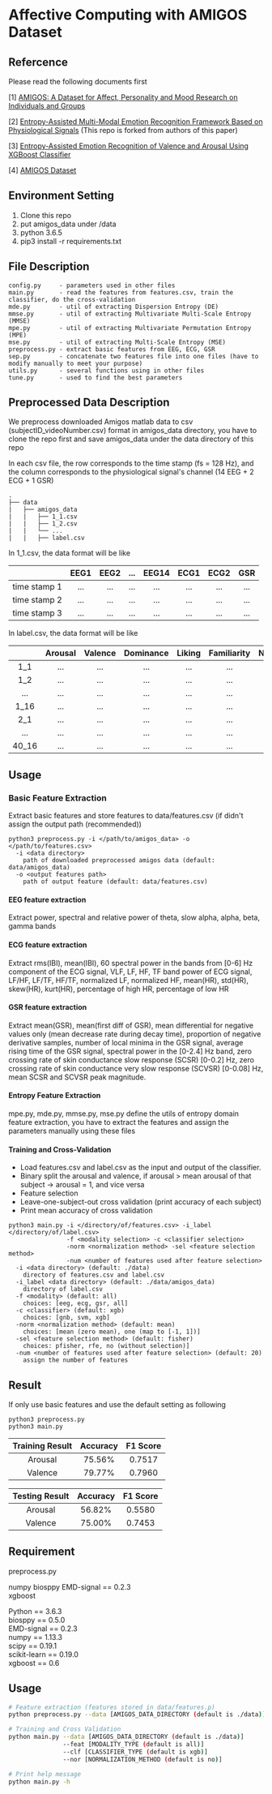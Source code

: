 Affective Computing with AMIGOS Dataset
===

## Refercence
Please read the following documents first

[1] [AMIGOS: A Dataset for Affect, Personality and Mood Research on Individuals and Groups](https://arxiv.org/pdf/1702.02510.pdf)

[2] [Entropy-Assisted Multi-Modal Emotion Recognition Framework Based on Physiological Signals](https://arxiv.org/pdf/1809.08410.pdf) (This repo is forked from authors of this paper)

[3] [Entropy-Assisted Emotion Recognition of Valence and Arousal Using XGBoost Classifier](http://access.ee.ntu.edu.tw/Publications/Conference/CA04_2018.pdf)

[4] [AMIGOS Dataset](http://www.eecs.qmul.ac.uk/mmv/datasets/amigos/index.html)

## Environment Setting
1. Clone this repo
2. put amigos_data under /data
3. python 3.6.5
4. pip3 install -r requirements.txt

## File Description
```
config.py     - parameters used in other files
main.py       - read the features from features.csv, train the classifier, do the cross-validation
mde.py        - util of extracting Dispersion Entropy (DE)
mmse.py       - util of extracting Multivariate Multi-Scale Entropy (MMSE)
mpe.py        - util of extracting Multivariate Permutation Entropy (MPE)
mse.py        - util of extracting Multi-Scale Entropy (MSE)
preprocess.py - extract basic features from EEG, ECG, GSR
sep.py        - concatenate two features file into one files (have to modify manually to meet your purpose)
utils.py      - several functions using in other files
tune.py       - used to find the best parameters
```


## Preprocessed Data Description
We preprocess downloaded Amigos matlab data to csv (subjectID_videoNumber.csv) format in amigos_data directory, you have to clone the repo first and save amigos_data under the data directory of this repo

In each csv file, the row corresponds to the time stamp (fs = 128 Hz), and the column corresponds to the physiological signal's channel (14 EEG + 2 ECG + 1 GSR)


```
.
├── data
|   ├── amigos_data
|   |   ├── 1_1.csv    
|   |   ├── 1_2.csv                                               
|   |   └── ...                                                  
|   |   ├── label.csv                                            

```
In 1_1.csv, the data format will be like

|   |EEG1|EEG2|...|EEG14|ECG1|ECG2|GSR|
|:----:|:----:|:----:|:----:|:----:|:----:|:----:|:----:|
| time stamp 1|...|...|...|...|...|...|...|
| time stamp 2|...|...|...|...|...|...|...|
| time stamp 3|...|...|...|...|...|...|...|

In label.csv, the data format will be like

|   |Arousal|Valence|Dominance|Liking|Familiarity|Neutral|Disgust|Happiness|Surprise|Anger|Fear|Sadness|
|:----:|:----:|:----:|:----:|:----:|:----:|:----:|:----:|:----:|:----:|:----:|:----:|:----:|
|1_1|...|...|...|...|...|...|...|...|...|...|...|...|
|1_2|...|...|...|...|...|...|...|...|...|...|...|...|
|...|...|...|...|...|...|...|...|...|...|...|...|...|
|1_16|...|...|...|...|...|...|...|...|...|...|...|...|
|2_1|...|...|...|...|...|...|...|...|...|...|...|...|
|...|...|...|...|...|...|...|...|...|...|...|...|...|
|40_16|...|...|...|...|...|...|...|...|...|...|...|...|

## Usage

### Basic Feature Extraction

Extract basic features and store features to data/features.csv (if didn't assign the output path (recommended))
```
python3 preprocess.py -i </path/to/amigos_data> -o </path/to/features.csv>
  -i <data directory>
    path of downloaded preprocessed amigos data (default: data/amigos_data)
  -o <output features path>
    path of output feature (default: data/features.csv)
```
#### EEG feature extraction
Extract power, spectral and relative power of theta, slow alpha, alpha, beta, gamma bands
#### ECG feature extraction
Extract rms(IBI), mean(IBI), 60 spectral power in the bands from [0-6] Hz component of the ECG signal, VLF, LF, HF, TF band power of ECG signal, LF/HF, LF/TF, HF/TF, normalized LF, normalized HF, mean(HR), std(HR), skew(HR), kurt(HR), percentage of high HR, percentage of low HR
#### GSR feature extraction
Extract mean(GSR), mean(first diff of GSR), mean differential for negative values only (mean decrease rate during
decay time), proportion of negative derivative samples, number of local minima in the GSR signal, average rising time of
the GSR signal, spectral power in the [0-2.4] Hz band, zero crossing rate of skin conductance slow response (SCSR) [0-0.2] Hz, zero crossing rate of skin conductance very slow response (SCVSR) [0-0.08] Hz, mean SCSR and SCVSR peak magnitude.

####  Entropy Feature Extraction
mpe.py, mde.py, mmse.py, mse.py define the utils of entropy domain feature extraction, you have to extract the features and assign the parameters manually using these files


#### Training and Cross-Validation
* Load features.csv and label.csv as the input and output of the classifier.
* Binary split the arousal and valence, if arousal > mean arousal of that subject -> arousal = 1, and vice versa
* Feature selection
* Leave-one-subject-out cross validation (print accuracy of each subject)
* Print mean accuracy of cross validation

```
python3 main.py -i </directory/of/features.csv> -i_label </directory/of/label.csv> 
                -f <modality selection> -c <classifier selection> 
                -norm <normalization method> -sel <feature selection method> 
                -num <number of features used after feature selection>
  -i <data directory> (default: ./data)
    directory of features.csv and label.csv
  -i_label <data directory> (default: ./data/amigos_data)
    directory of label.csv
  -f <modality> (default: all)
    choices: [eeg, ecg, gsr, all]
  -c <classifier> (default: xgb)
    choices: [gnb, svm, xgb]
  -norm <normalization method> (default: mean)
    choices: [mean (zero mean), one (map to [-1, 1])]
  -sel <feature selection method> (default: fisher)
    choices: pfisher, rfe, no (without selection)]
  -num <number of features used after feature selection> (default: 20)
    assign the number of features

```

## Result
If only use basic features and use the default setting as following
```
python3 preprocess.py
python3 main.py
```
|Training Result | Accuracy|F1 Score|
|:---:|:---:|:---:|
|Arousal|75.56%|0.7517|
|Valence|79.77%|0.7960|

|Testing Result | Accuracy|F1 Score|
|:---:|:---:|:---:|
|Arousal|56.82%|0.5580|
|Valence|75.00%|0.7453|






## Requirement

preprocess.py

numpy
biosppy
EMD-signal == 0.2.3  
xgboost



Python == 3.6.3  
biosppy == 0.5.0  
EMD-signal == 0.2.3  
numpy == 1.13.3  
scipy == 0.19.1  
scikit-learn == 0.19.0  
xgboost == 0.6  

## Usage

```bash
# Feature extraction (features stored in data/features.p)
python preprocess.py --data [AMIGOS_DATA_DIRECTORY (default is ./data)]

# Training and Cross Validation
python main.py --data [AMIGOS_DATA_DIRECTORY (default is ./data)]
               --feat [MODALITY_TYPE (default is all)]
               --clf [CLASSIFIER_TYPE (default is xgb)]
               --nor [NORMALIZATION_METHOD (default is no)]

# Print help message
python main.py -h
```
